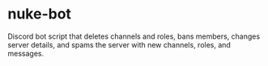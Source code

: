 # nuke-bot
Discord bot script that deletes channels and roles, bans members, changes server details, and spams the server with new channels, roles, and messages.
